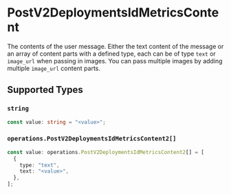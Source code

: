# PostV2DeploymentsIdMetricsContent

The contents of the user message. Either the text content of the message or an array of content parts with a defined type, each can be of type `text` or `image_url` when passing in images. You can pass multiple images by adding multiple `image_url` content parts. 


## Supported Types

### `string`

```typescript
const value: string = "<value>";
```

### `operations.PostV2DeploymentsIdMetricsContent2[]`

```typescript
const value: operations.PostV2DeploymentsIdMetricsContent2[] = [
  {
    type: "text",
    text: "<value>",
  },
];
```


